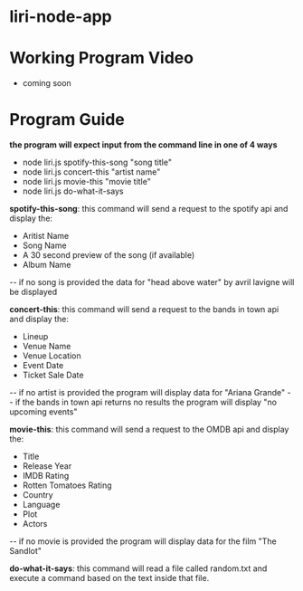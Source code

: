 # liri-node-app

# Working Program Video
* coming soon

# Program Guide

**the program will expect input from the command line in one of 4 ways**
* node liri.js spotify-this-song "song title"
* node liri.js concert-this "artist name"
* node liri.js movie-this "movie title"
* node liri.js do-what-it-says


**spotify-this-song**: this command will send a request to the spotify api and display the:
* Aritist Name
* Song Name
* A 30 second preview of the song (if available)
* Album Name

-- if no song is provided the data for "head above water" by avril lavigne will be displayed

**concert-this**: this command will send a request to the bands in town api and display the:
* Lineup
* Venue Name
* Venue Location
* Event Date
* Ticket Sale Date

-- if no artist is provided the program will display data for "Ariana Grande"
-- if the bands in town api returns no results the program will display "no upcoming events"

**movie-this**: this command will send a request to the OMDB api and display the:
* Title
* Release Year
* IMDB Rating
* Rotten Tomatoes Rating
* Country
* Language
* Plot
* Actors

-- if no movie is provided the program will display data for the film "The Sandlot"



**do-what-it-says**: this command will read a file called random.txt and execute a command based on the text inside that file.